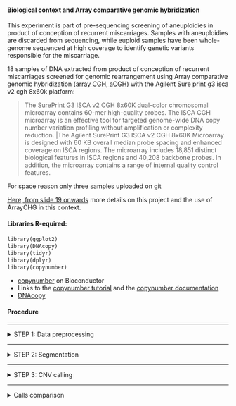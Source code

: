 #### Biological context and Array comparative genomic hybridization

This experiment is part of pre-sequencing screening of aneuploidies in product of conception of recurrent miscarriages. Samples with aneuploidies are discarded from sequencing, while euploid samples have been whole-genome sequenced at high coverage to identify genetic variants responsible for the miscarriage. 


18 samples of DNA extracted from product of conception of recurrent miscarriages screened for genomic rearrangement using Array comparative genomic hybridization ([array CGH, aCGH](https://en.wikipedia.org/wiki/Comparative_genomic_hybridization)) with the Agilent Sure print g3 isca v2 cgh 8x60k platform: 

>The SurePrint G3 ISCA v2 CGH 8x60K dual-color chromosomal microarray contains 60-mer high-quality probes. The ISCA CGH microarray is an effective tool for targeted genome-wide DNA copy number variation profiling without amplification or complexity reduction. |The Agilent SurePrint G3 ISCA v2 CGH 8x60K Microarray is designed with 60 KB overall median probe spacing and enhanced coverage on ISCA regions. The microarray includes 18,851 distinct biological features in ISCA regions and 40,208 backbone probes. In addition, the microarray contains a range of internal quality control features. 


For space reason only three samples uploaded on git 

[Here, from  slide 19 onwards](https://docs.google.com/presentation/d/10_LoKn2tEtX9umvO0i1V8Krk2bFY-yd2UFhgXknJUIg/edit?usp=sharing) more details on this project and the use of ArrayCHG in this context.  

#### Libraries R-equired: 

```
library(ggplot2)
library(DNAcopy)
library(tidyr)
library(dplyr) 
library(copynumber) 
```

- [copynumber](https://bioconductor.org/packages/release/bioc/html/copynumber.html)  on Bioconductor 
- Links to the [copynumber tutorial](https://bioconductor.org/packages/release/bioc/vignettes/copynumber/inst/doc/copynumber.pdf)
and the [copynumber documentation](https://bioconductor.org/packages/release/bioc/manuals/copynumber/man/copynumber.pdf) 
- [DNAcopy](https://bioconductor.org/packages/release/bioc/html/DNAcopy.html)
 


#### Procedure 

- - - -
<details>
<summary>STEP 1: Data preprocessing  </summary>
<p> 
 
##### Formatting data 

The imput file is in the  folder data and looks like 
```
hr     start   as_sample       LogRatio
9       13638428        AS006_good      -3.730386303e-002
23      18634351        AS006_good      -2.629302068e-002
6       121426906       AS006_good      -2.522241234e-002
2       162718809       AS006_good      -1.018516467e-001
11      115072736       AS006_good      -7.987021913e-003
2       196233275       AS006_good      -1.999652319e-003
23      18525214        AS006_good      -8.723768348e-002
12      60800909        AS006_good      -1.349150180e-001
```

Data form different samples have been concatenated while `copynumber` requires data arranged as: 
> tab separated Column 1 numeric or character chr numbers, column 2 numeric local probe positions, subsequent column(s) the numeric copy number measurements for one or more samples (LogRatio) header of copy number columns should give sample IDs


Therefore we need to rearrange the data (I will use `distinct` from *dplyr* and `spread` from *tydir*  ): 
```
#### read the data 
imma=read.table(gzfile("all.arraychr.head.tsv.forCopynumber.red.gz"), header=T, sep ="\t" )

#### remove duplicates  (artifact from this particular experiment)
imma.noduplicat <- imma %>% distinct(chr, start, as_sample , .keep_all = TRUE) 

#### spread
imma.spread<- imma.noduplicat  %>%  spread(as_sample , LogRatio )
```

At this point the data looks like: 
```
> head (imma.spread)
  chr  start  AS006_good   AS015_bad AS074_3xchr8
1   1 120858 -0.08402374 -0.06140896 -0.019594946
2   1 252304  0.06791855  0.15655191  0.047254993
3   1 421256  0.19047230  0.08022728 -0.044166946
4   1 779727  0.14821407  0.16200489  0.151237221
5   1 834101  0.01549497 -0.05585227 -0.052730029
6   1 839450  0.19701140  0.04511940  0.003677939

```


##### Filter per variance in probes 

It is useful to remove probes with extreme variance: 
```
#### check perprobe variance 
imma.spread$prob.var <- apply (imma.spread[,3:5], 1 , var)
```

This adds a column with probe variance: 
```
> head (imma.spread)
  chr  start  AS006_good   AS015_bad AS074_3xchr8     prob.var
1   1 120858 -0.08402374 -0.06140896 -0.019594946 1.068485e-03
2   1 252304  0.06791855  0.15655191  0.047254993 3.371445e-03
3   1 421256  0.19047230  0.08022728 -0.044166946 1.378058e-02
4   1 779727  0.14821407  0.16200489  0.151237221 5.254479e-05
5   1 834101  0.01549497 -0.05585227 -0.052730029 1.625804e-03
6   1 839450  0.19701140  0.04511940  0.003677939 1.036107e-02
```
 
Ggplot the variance per probe: 
```
ggplot(imma.spread, aes(as.factor(chr), prob.var))+ geom_boxplot ()+theme_bw()+ggtitle("Per-probe variance per-cromosome")
```

Remove the probes with extreme variance by removing the correspondant rows: 
```
## find the covariance threshold 
covariancetreshold= unname(quantile(imma.spread$prob.var, 0.99 ) )

covariancetreshold
[1] 0.03405442

## making final dataset filtered by covariance 
imma.copynumber <- subset(imma.spread, prob.var<covariancetreshold) 

## chek if filtering was effective: 
max (imma.spread$prob.var)
[1] 0.4209459
max (imma.copynumber$prob.var)
[1] 0.03405438

length (imma.spread$prob.var)
[1] 59008
length (imma.copynumber$prob.var)
[1] 58417

## finalizing: 
imma.copynumber$prob.var <- NULL  ## remove the column prob.var 

```

In fact the `winsorize` function form *copynumber* removes extreme values!!!  
```
imma.wins <- winsorize(data=imma.spread,verbose=FALSE) 

## check 
max(imma.spread$prob.var)
[1] 0.4209459
max(imma.wins$prob.var)
[1] 0.0907
max(imma.copynumber$prob.var)
[1] 0.03405438

```
With basic values `winsorize` is less stringent than my "variance" criteria, but can be finely tuened. 

</p>
</details>

- - - -

<details>
<summary>STEP 2:  Segmentation </summary>
<p>
 
##### Choose model parameters

From the [`copynumber` paper](https://bmcgenomics.biomedcentral.com/articles/10.1186/1471-2164-13-591): 

> In particular, the proposed method utilizes penalized least squares regression to determine a piecewise constant fit to the data. Introducing a fixed penalty γ>0 for any difference in the fitted values of two neighboring observations induces an optimal solution of particular relevance to copy number data: a piecewise constant curve fully determined by the breakpoints and the average copy number values on each segment. The user defined penalty γ essentially controls the level of empirical evidence required to introduce a breakpoint. Given the number of breakpoints, the solution will be optimal in terms of least squares error.

We will use the `plotGamma` function from *copynumber* to find out what is the best parameter for segmentation. We will test segmentation on chromosome 1 of the first sample in the `imma.copynumber` data frame:  

```
imma.chr=1
imma.sample=1 
imma.gammaRange=c(2,20) ## change the values to explore 

plotGamma(imma.copynumber, pos.unit = "bp", gammaRange = imma.gammaRange, dowins = TRUE, cv=TRUE, sample=imma.sample[imma.sample], chr =imma.chr )

```

Implementing for more two samples and few chromosomes: 
```
imma.chr=c(1,7,8,22)
imma.sample=c(1,3)
names(imma.sample) <- c("AS006_good", "AS074_3xchr8")

for (temp.chr in  imma.chr ) {
for (temp.sample in names(imma.sample)  ) {
name.pdf=paste( "imma.gamma.chr", temp.chr, "." , temp.sample,  ".png", sep ="" )
png( name.pdf) 
plotGamma(imma.copynumber, pos.unit = "bp", gammaRange = c(2, 20), dowins = TRUE, cv=TRUE, sample=imma.sample[temp.sample], chr =temp.chr )
dev.off() 
}
} 
```


##### Segment 

After choosing the right `gamma` we can proceed to segmentation. Remember the lower gamma the more breakpoints: 

We will use the `pcf` method; using the `file.name` option the result will be written in a file as well: 

```
## remove the prob.var column if not done before: 
imma.copynumber$prob.var <- NULL  ## remove the column prob.var 

## segmentation: 
imma.copynumber.segments <- pcf(data=imma.copynumber, gamma=10, assembly="hg19", return.est=TRUE, save.res=TRUE , file.names=c("imma.copynumber.pcf", "imma.copynumber.segments"))
```

Visualize the segmentation for the whole genome for the first sample: 
```
plotGenome(imma.copynumber,   imma.copynumber.segments, assembly="hg19", sample=1, main="AS006_good")
```


Visualize the segmentation per chromosome, per sample: 
```
plotChrom(imma.copynumber,  imma.copynumber.segments, assembly="hg19")
```

</p>
</details>

- - - -

<details>
<summary>STEP 3:  CNV calling </summary>
<p>


#####  Threshold for copy gain / loss

The command for calling CNV in *copynumber* is `callAberrations`, but there is no indication of wich theshold to use. These are the thresholds used by the Agilent analyzer: 

| ![WFS1](img/agilent.png) | 
|:--:| 
| *Thresholds for gain/loss from Agilent  |


We can use the same the same threshold as Agilent: 
```
imma.thr.gain= 0.15 ## change to explore 
imma.thr.loss= -0.15 ## change to explore 

imma.copynumber.calls=callAberrations(imma.copynumber.segments, thres.gain = imma.thr.gain, thres.loss = imma.thr.loss  )

> head (imma.copynumber.calls) 
    sampleID chrom arm start.pos  end.pos n.probes   call
1 AS006_good     1   p    120858  1019753       40 normal
2 AS006_good     1   p   1023988  3594755       65 normal
3 AS006_good     1   p   3601351  3643522       10   gain
4 AS006_good     1   p   3657340 12627920      138 normal
5 AS006_good     1   p  12687421 13448268       11 normal
6 AS006_good     1   p  13491298 16345961       41 normal

```

To visualize the calls (note that to plot abberation we use `imma.copynumber.segments`): 
```
plotAberration(segments=imma.copynumber.segments, thres.gain=imma.thr.gain, thres.loss = imma.thr.loss)
```

Useful at population-level (still using `imma.copynumber.segments` ): 
```
## genome-wide
plotFreq(imma.copynumber.segments, thres.gain=0.15, thres.loss =-0.15, assembly="hg19")

## for one chromosome 
plotFreq(imma.copynumber.segments, thres.gain=0.15, thres.loss =-0.15, assembly="hg19", chrom=14)
dev.off()
```

</p>
</details>

- - - -

<details>
<summary> Calls comparison </summary>
<p>

I have done calls also using *DNAcopy* that use a different alghoritm for segmentation and here I compare the call sets obtained with *DNAcopy* and *copynumber* with the call set from the Agilent: 

| ![WFS1](img/agilent.png) | 
|:--:| 
| *Thresholds for gain/loss from Agilent  |

| ![WFS1](img/agilent.png) | 
|:--:| 
| *Thresholds for gain/loss from Agilent  |

| ![WFS1](img/agilent.png) | 
|:--:| 
| *Thresholds for gain/loss from Agilent  |
